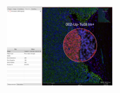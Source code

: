 <p align="center">
  <img width="240"  src="https://github.com/wanglab1/ROICellTrack/blob/main/misc/Qupath_example1.jpg">
</p>
